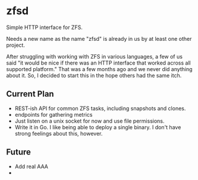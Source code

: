 zfsd
====

Simple HTTP interface for ZFS.

Needs a new name as the name "zfsd" is already in us by at least one other project.

After struggling with working with ZFS in various languages, a few of us said "it would be nice if there was an HTTP interface that worked across all supported platform."  That was a few months ago and we never did anything about it. So, I decided to start this in the hope others had the same itch.

## Current Plan ##
* REST-ish API for common ZFS tasks, including snapshots and clones.
* endpoints for gathering metrics
* Just listen on a unix socket for now and use file permissions.
* Write it in Go.  I like being able to deploy a single binary.  I don't have strong feelings about this, however.

## Future ##
* Add real AAA
* 
